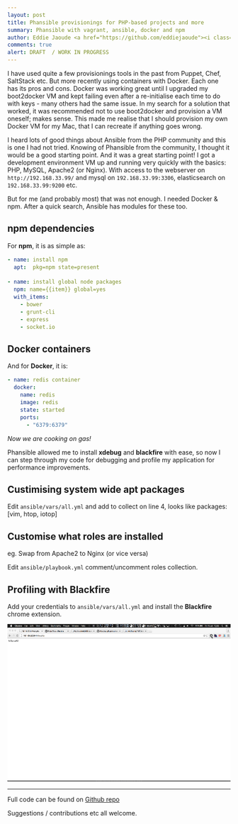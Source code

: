 ```yaml
---
layout: post
title: Phansible provisionings for PHP-based projects and more
summary: Phansible with vagrant, ansible, docker and npm
author: Eddie Jaoude <a href="https://github.com/eddiejaoude"><i class="fa fa-github-square"></i></a> <a href="https://twitter.com/eddiejaoude"><i class="fa fa-twitter-square"></i></a>
comments: true
alert: DRAFT  / WORK IN PROGRESS
---
```


I have used quite a few provisionings tools in the past from Puppet, Chef, SaltStack etc. But more recently using containers with Docker. Each one has its pros and cons. Docker was working great until I upgraded my boot2docker VM and kept failing even after a re-initialise each time to do with keys - many others had the same issue. In my search for a solution that worked, it was recommended not to use boot2docker and provision a VM oneself; makes sense. This made me realise that I should provision my own Docker VM for my Mac, that I can recreate if anything goes wrong.

I heard lots of good things about Ansible from the PHP community and this is one I had not tried. Knowing of Phansible from the community, I thought it would be a good starting point. And it was a great starting point! I got a development environment VM up and running very quickly with the basics: PHP, MySQL, Apache2 (or Nginx). With access to the webserver on `http://192.168.33.99/` and mysql on `192.168.33.99:3306`, elasticsearch on `192.168.33.99:9200` etc.

But for me (and probably most) that was not enough. I needed Docker & npm. After a quick search, Ansible has modules for these too.

## npm dependencies

For **npm**, it is as simple as:

```yaml
- name: install npm
  apt:  pkg=npm state=present

- name: install global node packages
  npm: name={{item}} global=yes
  with_items:
    - bower
    - grunt-cli
    - express
    - socket.io
```

## Docker containers

And for **Docker**, it is:

```yaml
- name: redis container
  docker:
    name: redis
    image: redis
    state: started
    ports:
      - "6379:6379"
```

*Now we are cooking on gas!*

Phansible allowed me to install **xdebug** and **blackfire** with ease, so now I can step through my code for debugging and profile my application for performance improvements.

## Custimising system wide apt packages

Edit `ansible/vars/all.yml` and add to collect on line 4, looks like packages: [vim, htop, iotop]

## Customise what roles are installed

eg. Swap from Apache2 to Nginx (or vice versa)

Edit `ansible/playbook.yml` comment/uncomment roles collection.

## Profiling with Blackfire

Add your credentials to `ansible/vars/all.yml` and install the **Blackfire** chrome extension.

![Profiling with Blackfire](/assets/2015-07-10-phansible-vagrant-docker-npm/blackfire-profiling.mov.gif)

---

Full code can be found on [Github repo](https://github.com/eddiejaoude/vagrant-ansible-docker)

Suggestions / contributions etc all welcome.

